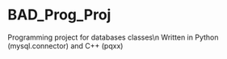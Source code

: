 # BAD_Prog_Proj
Programming project for databases classes\n
Written in Python (mysql.connector) and C++ (pqxx)
